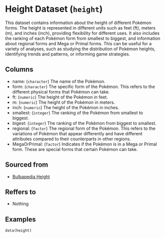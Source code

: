 # Height Dataset (`height`)

This dataset contains information about the height of different Pokémon forms.
The height is represented in different units such as feet (ft), meters (m), and inches (inch),
providing flexibility for different uses.
It also includes the ranking of each Pokémon form from smallest to biggest, and information about regional forms and Mega or Primal forms.
This can be useful for a variety of analyses, such as studying the distribution of Pokémon heights,
identifying trends and patterns, or informing game strategies.


## Columns
  - name: (`character`) The name of the Pokémon.
  - form: (`character`) The specific form of the Pokémon. This refers to the different physical forms that Pokémon can take.
  - ft: (`numeric`) The height of the Pokémon in feet.
  - m: (`numeric`) The height of the Pokémon in meters.
  - inch: (`numeric`) The height of the Pokémon in inches.
  - smallest: (`integer`) The ranking of the Pokémon from smallest to biggest.
  - bigest: (`integer`) The ranking of the Pokémon from biggest to smallest.
  - regional: (`factor`) The regional form of the Pokémon. This refers to the variations of Pokémon that appear differently and have different attributes compared to their counterparts in other regions.
  - MegaOrPrimal: (`factor`) Indicates if the Pokémon is in a Mega or Primal form. These are special forms that certain Pokémon can take.

## Sourced from
  - [Bulbapedia Height](https://bulbapedia.bulbagarden.net/wiki/List_of_Pok%C3%A9mon_by_height)

## Reffers to
  - Nothing

## Examples
```
data(height)
```

